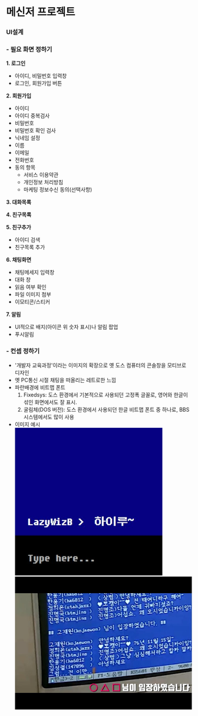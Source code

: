 # 메신저 프로젝트
### UI설계
### **- 필요 화면 정하기**
**1. 로그인** 
   - 아이디, 비밀번호 입력창
   - 로그인, 회원가입 버튼  

**2. 회원가입**
   - 아이디
   - 아이디 중복검사
   - 비밀번호
   - 비밀번호 확인 검사
   - 닉네임 설정
   - 이름
   - 이메일
   - 전화번호
   - 동의 항목
     - 서비스 이용약관
     - 개인정보 처리방침
     - 마케팅 정보수신 동의(선택사항)  

**3. 대화목록**  

**4. 친구목록**  

**5. 친구추가**  
   - 아이디 검색
   - 친구목록 추가  

**6. 채팅화면**
   - 채팅메세지 입력창
   - 대화 창
   - 읽음 여부 확인
   - 파일 이미지 첨부
   - 이모티콘/스티커  

**7. 알림**
   - UI적으로 배지(아이콘 위 숫자 표시)나 알림 팝업
   - 푸시알림  

### **- 컨셉 정하기**
  - '개발자 교육과정'이라는 이미지의 확장으로 옛 도스 컴퓨터의 콘솔창을 모티브로 디자인
  - 옛 PC통신 시절 채팅을 떠올리는 레트로한 느낌
  - 파란배경에 비트맵 폰트
    1. Fixedsys: 도스 환경에서 기본적으로 사용되던 고정폭 글꼴로, 영어와 한글이 섞인 화면에서도 잘 표시.
    2. 굴림체(DOS 버전): 도스 환경에서 사용되던 한글 비트맵 폰트 중 하나로, BBS 시스템에서도 많이 사용
  - 이미지 예시  
  ![img.png](../image/mdfile/img.png)
  ![img_1.png](../image/mdfile/img_1.png)